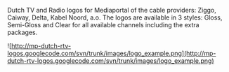 Dutch TV and Radio logos for Mediaportal of the cable providers: Ziggo, Caiway, Delta, Kabel Noord, a.o. The logos are available in 3 styles: Gloss, Semi-Gloss and Clear for all available channels including the extra packages.

![http://mp-dutch-rtv-logos.googlecode.com/svn/trunk/images/logo_example.png](http://mp-dutch-rtv-logos.googlecode.com/svn/trunk/images/logo_example.png)
